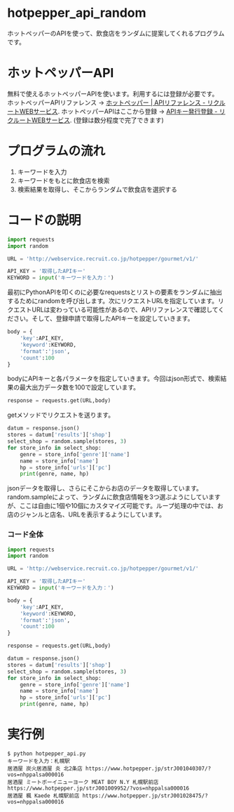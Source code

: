 # hotpepper_api_random
ホットペッパーのAPIを使って、飲食店をランダムに提案してくれるプログラムです。

# ホットペッパーAPI
無料で使えるホットペッパーAPIを使います。利用するには登録が必要です。  
ホットペッパーAPIリファレンス → [ホットペッパー | APIリファレンス - リクルートWEBサービス](https://webservice.recruit.co.jp/doc/hotpepper/reference.html). 
ホットペッパーAPIはここから登録 → [APIキー発行登録 - リクルートWEBサービス](https://webservice.recruit.co.jp/register/). 
(登録は数分程度で完了できます)

# プログラムの流れ
1. キーワードを入力
2. キーワードをもとに飲食店を検索
3. 検索結果を取得し、そこからランダムで飲食店を選択する

# コードの説明
```python
import requests
import random

URL = 'http://webservice.recruit.co.jp/hotpepper/gourmet/v1/'

API_KEY = '取得したAPIキー'
KEYWORD = input('キーワードを入力：')
```
最初にPythonAPIを叩くのに必要なrequestsとリストの要素をランダムに抽出するためにrandomを呼び出します。次にリクエストURLを指定しています。リクエストURLは変わっている可能性があるので、APIリファレンスで確認してください。そして、登録申請で取得したAPIキーを設定していきます。
<br>
```python
body = {
    'key':API_KEY,
    'keyword':KEYWORD,
    'format':'json',
    'count':100
}
```
bodyにAPIキーと各パラメータを指定していきます。今回はjson形式で、検索結果の最大出力データ数を100で設定しています。
<br>
```python
response = requests.get(URL,body)
```
getメソッドでリクエストを送ります。
<br>
```python
datum = response.json()
stores = datum['results']['shop']
select_shop = random.sample(stores, 3)
for store_info in select_shop:
    genre = store_info['genre']['name']
    name = store_info['name']
    hp = store_info['urls']['pc']
    print(genre, name, hp)
```
jsonデータを取得し、さらにそこからお店のデータを取得しています。random.sampleによって、ランダムに飲食店情報を3つ選ぶようにしていますが、ここは自由に1個や10個にカスタマイズ可能です。ループ処理の中では、お店のジャンルと店名、URLを表示するようにしています。

### コード全体
```python
import requests
import random

URL = 'http://webservice.recruit.co.jp/hotpepper/gourmet/v1/'

API_KEY = '取得したAPIキー'
KEYWORD = input('キーワードを入力：')

body = {
    'key':API_KEY,
    'keyword':KEYWORD,
    'format':'json',
    'count':100
}

response = requests.get(URL,body)

datum = response.json()
stores = datum['results']['shop']
select_shop = random.sample(stores, 3)
for store_info in select_shop:
    genre = store_info['genre']['name']
    name = store_info['name']
    hp = store_info['urls']['pc']
    print(genre, name, hp)
```

# 実行例
```terminal
$ python hotpepper_api.py
キーワードを入力：札幌駅
居酒屋 炭火居酒屋 炎 北2条店 https://www.hotpepper.jp/strJ001040307/?vos=nhppalsa000016
居酒屋 ミートボーイニューヨーク MEAT BOY N.Y 札幌駅前店 https://www.hotpepper.jp/strJ001009952/?vos=nhppalsa000016
居酒屋 楓 Kaede 札幌駅前店 https://www.hotpepper.jp/strJ001028475/?vos=nhppalsa000016
```
